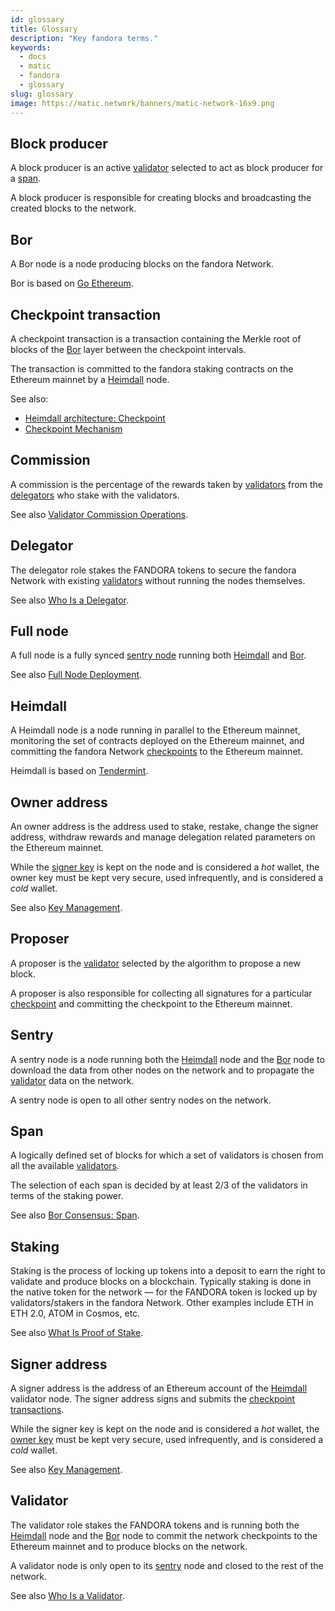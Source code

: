 ```yaml
---
id: glossary
title: Glossary
description: "Key fandora terms."
keywords:
  - docs
  - matic
  - fandora
  - glossary
slug: glossary
image: https://matic.network/banners/matic-network-16x9.png 
---
```


## Block producer

A block producer is an active [validator](#validator) selected to act as block producer for a [span](#span).

A block producer is responsible for creating blocks and broadcasting the created blocks to the network.

## Bor

A Bor node is a node producing blocks on the fandora Network.

Bor is based on [Go Ethereum](https://geth.ethereum.org/).

## Checkpoint transaction

A checkpoint transaction is a transaction containing the Merkle root of blocks of the [Bor](#bor) layer between the checkpoint intervals.

The transaction is committed to the fandora staking contracts on the Ethereum mainnet by a [Heimdall](#heimdall) node.

See also:

* [Heimdall architecture: Checkpoint](../pos/heimdall/checkpoint)
* [Checkpoint Mechanism](validator/core-components/checkpoint-mechanism)

## Commission

A commission is the percentage of the rewards taken by [validators](#validator) from the [delegators](#delegator) who stake with the validators.

See also [Validator Commission Operations](/docs/maintain/validate/validator-commission-operations).

## Delegator

The delegator role stakes the FANDORA tokens to secure the fandora Network with existing [validators](#validator) without running the nodes themselves.

See also [Who Is a Delegator](fandora-basics/who-is-delegator).

## Full node

A full node is a fully synced [sentry node](#sentry) running both [Heimdall](#heimdall) and [Bor](#bor).

See also [Full Node Deployment](../develop/network-details/full-node-deployment).

## Heimdall

A Heimdall node is a node running in parallel to the Ethereum mainnet, monitoring the set of contracts deployed on the Ethereum mainnet, and committing the fandora Network [checkpoints](#checkpoint-transaction) to the Ethereum mainnet.

Heimdall is based on [Tendermint](https://tendermint.com/).

## Owner address

An owner address is the address used to stake, restake, change the signer address, withdraw rewards and manage delegation related parameters on the Ethereum mainnet.

While the [signer key](#signer-address) is kept on the node and is considered a *hot* wallet, the owner key must be kept very secure, used infrequently, and is considered a *cold* wallet.

See also [Key Management](validator/core-components/key-management).

## Proposer

A proposer is the [validator](#validator) selected by the algorithm to propose a new block.

A proposer is also responsible for collecting all signatures for a particular [checkpoint](#checkpoint-transaction) and committing the checkpoint to the Ethereum mainnet.

## Sentry

A sentry node is a node running both the [Heimdall](#heimdall) node and the [Bor](#bor) node to download the data from other nodes on the network and to propagate the [validator](#validator) data on the network.

A sentry node is open to all other sentry nodes on the network.

## Span

A logically defined set of blocks for which a set of validators is chosen from all the available [validators](#validator).

The selection of each span is decided by at least 2/3 of the validators in terms of the staking power.

See also [Bor Consensus: Span](../pos/bor/consensus/#span).

## Staking

Staking is the process of locking up tokens into a deposit to earn the right to validate and produce blocks on a blockchain. Typically staking is done in the native token for the network — for the FANDORA token is locked up by validators/stakers in the fandora Network. Other examples include ETH in ETH 2.0, ATOM in Cosmos, etc.

See also [What Is Proof of Stake](fandora-basics/what-is-proof-of-stake).

## Signer address

A signer address is the address of an Ethereum account of the [Heimdall](#heimdall) validator node. The signer address signs and submits the [checkpoint transactions](#checkpoint-transaction).

While the signer key is kept on the node and is considered a *hot* wallet, the [owner key](#owner-address) must be kept very secure, used infrequently, and is considered a *cold* wallet.

See also [Key Management](validator/core-components/key-management).

## Validator

The validator role stakes the FANDORA tokens and is running both the [Heimdall](#heimdall) node and the [Bor](/docs/maintain/glossary#bor) node to commit the network checkpoints to the Ethereum mainnet and to produce blocks on the network.

A validator node is only open to its [sentry](#sentry) node and closed to the rest of the network.

See also [Who Is a Validator](fandora-basics/who-is-validator).
